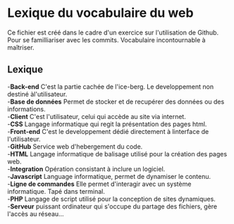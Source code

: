 # Lexique du vocabulaire du web  
  

Ce fichier est créé dans le cadre d'un exercice sur l'utilisation de Github.
Pour se familliariser avec les commits.
Vocabulaire incontournable à maîtriser.  


## Lexique  
  

-**Back-end** C'est la partie cachée de l'ice-berg. Le developpement non destiné àl'utilisateur.  
-**Base de données** Permet de stocker et de recupérer des données ou des informations.  
-**Client** C'est l'utilisateur, celui qui accède au site via internet.   
-**CSS** Langage informatique qui regit la présentation des pages html.  
-**Front-end** C'est le developpement dédié directement à linterface de l'utilisateur.  
-**GitHub** Service web d'hebergement du code.  
-**HTML** Langage informatique de balisage utilisé pour la création des pages web.  
-**Integration** Opération consistant à inclure un logiciel.  
-**Javascript** Language informatique, permet de dynamiser le contenu.  
-**Ligne de commandes** Elle permet d'interagir avec un système informatique. Tapé dans terminal.   
-**PHP** Langage de script utilisé pour la conception de sites dynamiques.  
-**Serveur** puissant ordinateur qui s'occupe du partage des fichiers, gère l'accès au réseau...   
  

